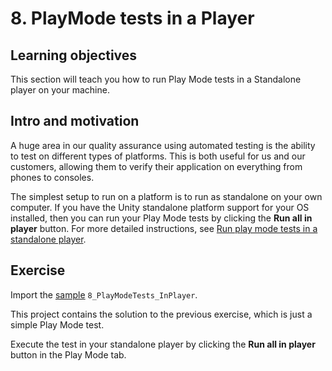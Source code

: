 # 8\. PlayMode tests in a Player

## Learning objectives

This section will teach you how to run Play Mode tests in a Standalone player on your machine.

## Intro and motivation

A huge area in our quality assurance using automated testing is the ability to test on different types of platforms. This is both useful for us and our customers, allowing them to verify their application on everything from phones to consoles.  
  
The simplest setup to run on a platform is to run as standalone on your own computer. If you have the Unity standalone platform support for your OS installed, then you can run your Play Mode tests by clicking the **Run all in player** button. For more detailed instructions, see [Run play mode tests in a standalone player](../workflow-run-playmode-test-standalone.md).

## Exercise

Import the [sample](./welcome.md#import-samples) `8_PlayModeTests_InPlayer`.  
  
This project contains the solution to the previous exercise, which is just a simple Play Mode test.  
  
Execute the test in your standalone player by clicking the **Run all in player** button in the Play Mode tab.
